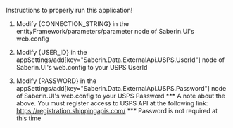 Instructions to properly run this application!

1) Modify {CONNECTION_STRING} in the entityFramework/parameters/parameter node of Saberin.UI's web.config
	  <entityFramework>
		<defaultConnectionFactory type="System.Data.Entity.Infrastructure.SqlConnectionFactory, EntityFramework">
		  <parameters>
			<parameter value="{CONNECTION_STRING}" />
		  </parameters>
		</defaultConnectionFactory>
		<providers>
		  <provider invariantName="System.Data.SqlClient" type="System.Data.Entity.SqlServer.SqlProviderServices, EntityFramework.SqlServer" />
		</providers>
	  </entityFramework>

2) Modify {USER_ID} in the appSettings/add[key="Saberin.Data.ExternalApi.USPS.UserId"] node of Saberin.UI's web.config to your USPS UserId 
3) Modify {PASSWORD} in the appSettings/add[key="Saberin.Data.ExternalApi.USPS.Password"] node of Saberin.UI's web.config to your USPS Password
    *** A note about the above. You must register access to USPS API at the following link: https://registration.shippingapis.com/
	*** Password is not required at this time
